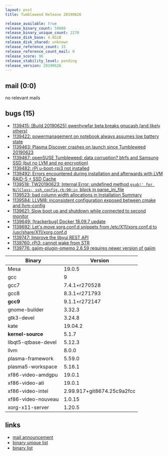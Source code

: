 ```yaml
---
layout: post
title: Tumbleweed Release 20190626

release_available: true
release_binary_count: 59800
release_binary_unique_count: 2270
release_disk_base: 4.6GiB
release_disk_shared: unknown
release_reference_count: 15
release_reference_count_mail: 0
release_score: 96
release_stability_level: pending
release_version: 20190626
---
```


## mail (0:0)

no relevant mails

## bugs (15)

<!--more-->

- [1139415: \[Build 20190625\] gwenhywfar beta breaks gnucash (and likely others)](https://bugzilla.opensuse.org/show_bug.cgi?id=1139415)
- [1139422: powermanagement on notebook always assumes low battery state](https://bugzilla.opensuse.org/show_bug.cgi?id=1139422)
- [1139463: Plasma Discover crashes on launch since Tumbleweed 20190623](https://bugzilla.opensuse.org/show_bug.cgi?id=1139463)
- [1139467: openSUSE Tumbleweed: data corruption? btrfs and Samsung SSD (but no LVM and no encryption)](https://bugzilla.opensuse.org/show_bug.cgi?id=1139467)
- [1139482: rPi u-boot-rpi3 not installed](https://bugzilla.opensuse.org/show_bug.cgi?id=1139482)
- [1139492: Errors encountered during installation and afterwards with LVM RAID-5 + SSD Cache](https://bugzilla.opensuse.org/show_bug.cgi?id=1139492)
- [1139518: TW20190623: Internal Error: undefined method `gsub!' for NilClass; ssh_config.rb:90:in `block in parse_ini_file](https://bugzilla.opensuse.org/show_bug.cgi?id=1139518)
- [1139523: bad column width allocations in Installation Summary](https://bugzilla.opensuse.org/show_bug.cgi?id=1139523)
- [1139584: LLVM8: inconsistent configuration exposed between cmake and llvm-config](https://bugzilla.opensuse.org/show_bug.cgi?id=1139584)
- [1139621: Slow boot up and shutdown while connected to second monitor](https://bugzilla.opensuse.org/show_bug.cgi?id=1139621)
- [1139649: \[trackerbug\] Docker 18.09.7 update](https://bugzilla.opensuse.org/show_bug.cgi?id=1139649)
- [1139692: Let's move xorg.conf.d snippets from /etc/X11/xorg.conf.d to /usr/share/X11/xorg.conf.d](https://bugzilla.opensuse.org/show_bug.cgi?id=1139692)
- [1139747: Improve the libyui REST API](https://bugzilla.opensuse.org/show_bug.cgi?id=1139747)
- [1139760: rPi3: cannot wake from STR](https://bugzilla.opensuse.org/show_bug.cgi?id=1139760)
- [1139776: gajim-plugin-omemo 2.6.59 requires newer version of gajim](https://bugzilla.opensuse.org/show_bug.cgi?id=1139776)

Binary | Version
--- | ---
Mesa | 19.0.5
gcc | 9
gcc7 | 7.4.1+r270528
gcc8 | 8.3.1+r271793
**gcc9** | 9.1.1+r272147
gnome-builder | 3.32.3
gtk3-devel | 3.24.8
kate | 19.04.2
**kernel-source** | 5.1.7
libqt5-qtbase-devel | 5.12.3
llvm | 8.0.0
plasma-framework | 5.59.0
plasma5-workspace | 5.16.1
xf86-video-amdgpu | 19.0.1
xf86-video-ati | 19.0.1
xf86-video-intel | 2.99.917+git8674.25c9a2fcc
xf86-video-nouveau | 1.0.15
xorg-x11-server | 1.20.5

## links

- [mail announcement](https://lists.opensuse.org/opensuse-factory/2019-06/msg00444.html)
- [binary unique list](http://download.opensuse.org/history/20190626/rpm.unique.list)
- [binary list](http://download.opensuse.org/history/20190626/rpm.list)
